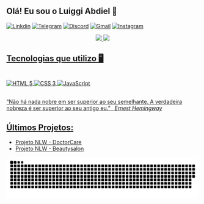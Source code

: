 ## Olá! Eu sou o Luiggi Abdiel 👋

[![Linkdin](https://img.shields.io/badge/LinkedIn-0077B5?style=for-the-badge&logo=linkedin&logoColor=white)](#)
[![Telegram](https://img.shields.io/badge/Telegram-2CA5E0?style=for-the-badge&logo=telegram&logoColor=white)](#)
[![Discord](https://img.shields.io/badge/Discord-7289DA?style=for-the-badge&logo=discord&logoColor=white)](#)
[![Gmail](https://img.shields.io/badge/Gmail-D14836?style=for-the-badge&logo=gmail&logoColor=white)](#)
[![Instagram](https://img.shields.io/badge/Instagram-E4405F?style=for-the-badge&logo=instagram&logoColor=white)](#)

<div align="center">
  <a href="https://github.com/luiabdiel">
  <img height="160em" src="https://github-readme-stats.vercel.app/api?username=luiabdiel&show_icons=true&theme=omni&include_all_commits=true&count_private=true"/>
  <img height="160em" src="https://github-readme-stats.vercel.app/api/top-langs/?username=luiabdiel&layout=compact&langs_count=7&theme=omni"/>
</div>

## Tecnologias que utilizo 🖥️

<div style="display: inline_block"><br>
    <img align="center" src="https://img.shields.io/badge/HTML5-E34F26?style=for-the-badge&logo=html5&logoColor=white" alt="HTML 5"/>
    <img align="center" src="https://img.shields.io/badge/CSS3-1572B6?style=for-the-badge&logo=css3&logoColor=white" alt="CSS 3"/>
    <img align="center" src="https://img.shields.io/badge/JavaScript-323330?style=for-the-badge&logo=javascript&logoColor=F7DF1E" alt="JavaScript"/>
</div>

<br>

“Não há nada nobre em ser superior ao seu semelhante. A verdadeira nobreza é ser superior ao seu antigo eu.” &ensp;<i>Ernest Hemingway</i>

## Últimos Projetos:

<!-- - []()<a href="https://luiabdiel.github.io/DoctorCare---NLW/" _target>QR code</a> -->
- []()<a href="https://luiabdiel.github.io/DoctorCare---NLW/" target="_blank">Projeto NLW - DoctorCare</a>
- []()<a href="https://luiabdiel.github.io/Beautysalon---NLW//" target="_blank">Projeto NLW - Beautysalon</a>

<div align="center">
  
  ![Snake animation](https://github.com/luiabdiel/luiabdiel/blob/output/github-contribution-grid-snake.svg)
  
</div>

